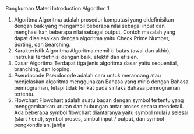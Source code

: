 Rangkuman Materi Introduction Algorithm 1
1.	Algoritma
Algoritma adalah prosedur komputasi yang didefinisikan dengan baik yang mengambil beberapa nilai sebagai input dan menghasilkan beberapa nilai sebagai output. Contoh masalah yang dapat diselesaikan dengan algoritma yaitu Check Prime Number, Sorting, dan Searching.
2.	Karakteristik Algoritma
Algoritma memiliki batas (awal dan akhir), instruksi terdefinisi dengan baik, efektif dan efisien.
3.	Dasar Algoritma
Terdapat tiga jenis algoritma dasar yaitu sequential, branching, dan looping.
4.	Pseudocode
Pseudocode adalah cara untuk merancang atau menjelaskan algoritma menggunakan Bahasa yang mirip dengan Bahasa pemrograman, tetapi tidak terikat pada sintaks Bahasa pemrograman tertentu.
5.	Flowchart 
Flowchart adalah suatu bagan dengan symbol tertentu yang menggambarkan urutan dan hubungan antar proses secara mendetail. Ada beberapa symbol flowchart diantaranya yaitu symbol mulai / selesai (start / end), symbol proses, simbul input / output, dan symbol pengkondisian. jahfja
